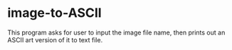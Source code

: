 # image-to-ASCII
This program asks for user to input the image file name, then prints out an ASCII art version of it to text file.
